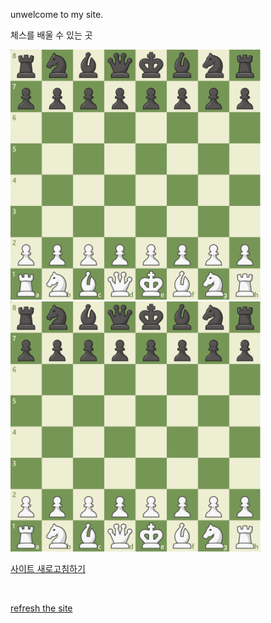 <html>
        <div lang="en">
            <p> unwelcome to my site.</p>
        </div>
    <head>
        <div lang= "ko">
                <p>체스를 배울 수 있는 곳</p>
                <a href="https://www.chess.com/home"><img src="./Image/체스.png" width="400" height="400"></a>
        </div>
    </head>
    <body>
        <div lang="ko">
                <a href= "mainpage.html"><img src="./Image/체스.png" width="400" height="400"></a>
                <br>
                <p><a href="https://ilovekdmhs.github.io/">사이트 새로고침하기</a></p>
                <br>
        </div>
        <div lang="en">
            <p><a href="https://ilovekdmhs.github.io/">refresh the site</a></p>
        </div>
    </body>
</html>
